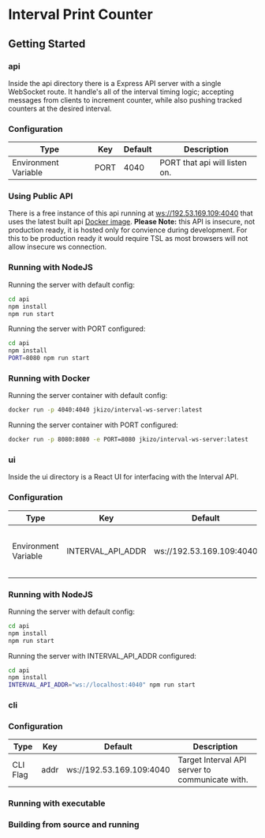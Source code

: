 # Interval Print Counter


## Getting Started

### api
Inside the api directory there is a Express API server with a single WebSocket route. It handle's all of the interval timing logic; accepting messages from clients to increment counter, while also pushing tracked counters at the desired interval.

### Configuration
| Type                 | Key  | Default | Description                   |
|----------------------|------|---------|-------------------------------|
| Environment Variable | PORT | 4040    | PORT that api will listen on. |

### Using Public API
There is a free instance of this api running at [ws://192.53.169.109:4040](ws://192.53.169.109:4040) that uses the latest built api [Docker image](https://hub.docker.com/r/jkizo/interval-ws-server). **Please Note:** this API is insecure, not production ready, it is hosted only for convience during development. For this to be production ready it would require TSL as most browsers will not allow insecure ws connection.

### Running with NodeJS
Running the server with default config:
```sh
cd api
npm install
npm run start
```

Running the server with PORT configured:
```sh
cd api
npm install
PORT=8080 npm run start
```

### Running with Docker
Running the server container with default config:
```sh
docker run -p 4040:4040 jkizo/interval-ws-server:latest
```

Running the server container with PORT configured:
```sh
docker run -p 8080:8080 -e PORT=8080 jkizo/interval-ws-server:latest
```

### ui

Inside the ui directory is a React UI for interfacing with the Interval API. 

### Configuration

| Type                 | Key               | Default | Description                                     |
|----------------------|-------------------|---------|-------------------------------------------------|
| Environment Variable | INTERVAL_API_ADDR | ws://192.53.169.109:4040 | Target Interval API server to communicate with. |

### Running with NodeJS

Running the server with default config:
```sh
cd api
npm install
npm run start
```

Running the server with INTERVAL_API_ADDR configured:
```sh
cd api
npm install
INTERVAL_API_ADDR="ws://localhost:4040" npm run start
```

### cli

### Configuration

| Type                 | Key               | Default | Description                                     |
|----------------------|-------------------|---------|-------------------------------------------------|
| CLI Flag | addr | ws://192.53.169.109:4040 | Target Interval API server to communicate with. |

### Running with executable



### Building from source and running